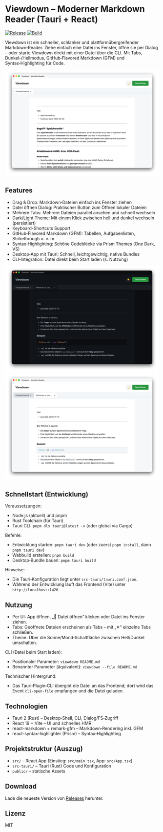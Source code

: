 # Viewdown – Moderner Markdown Reader (Tauri + React)

[![Release](https://github.com/Scharxi/viewdown/actions/workflows/release.yml/badge.svg)](https://github.com/Scharxi/viewdown/actions/workflows/release.yml)
[![Build](https://github.com/Scharxi/viewdown/actions/workflows/build.yml/badge.svg)](https://github.com/Scharxi/viewdown/actions/workflows/build.yml)

Viewdown ist ein schneller, schlanker und plattformübergreifender Markdown‑Reader. Ziehe einfach eine Datei ins Fenster, öffne sie per Dialog – oder starte Viewdown direkt mit einer Datei über die CLI. Mit Tabs, Dunkel-/Hellmodus, GitHub‑Flavored Markdown (GFM) und Syntax‑Highlighting für Code.

![Xnip2025-10-16_07-39-02.jpg](screenshots/Xnip2025-10-16_07-39-02.jpg)

## Features
- Drag & Drop: Markdown‑Dateien einfach ins Fenster ziehen
- Datei öffnen Dialog: Praktischer Button zum Öffnen lokaler Dateien
- Mehrere Tabs: Mehrere Dateien parallel ansehen und schnell wechseln
- Dark/Light Theme: Mit einem Klick zwischen hell und dunkel wechseln (persistiert)
- Keyboard-Shortcuts Support
- GitHub‑Flavored Markdown (GFM): Tabellen, Aufgabenlisten, Strikethrough u. v. m.
- Syntax‑Highlighting: Schöne Codeblöcke via Prism Themes (One Dark, VS)
- Desktop‑App mit Tauri: Schnell, leichtgewichtig, native Bundles
- CLI‑Integration: Datei direkt beim Start laden (s. Nutzung)

![Xnip2025-10-16_07-41-48.jpg](screenshots/Xnip2025-10-16_07-41-48.jpg)
![Xnip2025-10-16_07-42-03.jpg](screenshots/Xnip2025-10-16_07-42-03.jpg)

## Schnellstart (Entwicklung)
Voraussetzungen:
- Node.js (aktuell) und pnpm
- Rust Toolchain (für Tauri)
- Tauri CLI: `pnpm dlx tauri@latest -v` (oder global via Cargo)

Befehle:
- Entwicklung starten: `pnpm tauri dev` (oder zuerst `pnpm install`, dann `pnpm tauri dev`)
- Webbuild erstellen: `pnpm build`
- Desktop‑Bundle bauen: `pnpm tauri build`

Hinweise:
- Die Tauri‑Konfiguration liegt unter `src-tauri/tauri.conf.json`.
- Während der Entwicklung läuft das Frontend (Vite) unter `http://localhost:1420`.


## Nutzung
- Per UI: App öffnen, „📄 Datei öffnen“ klicken oder Datei ins Fenster ziehen.
- Tabs: Geöffnete Dateien erscheinen als Tabs – mit „✕“ einzelne Tabs schließen.
- Theme: Über die Sonne/Mond‑Schaltfläche zwischen Hell/Dunkel umschalten.

CLI (Datei beim Start laden):
- Positionaler Parameter: `viewdown README.md`
- Benannter Parameter (äquivalent): `viewdown --file README.md`

Technischer Hintergrund:
- Das Tauri‑Plugin‑CLI übergibt die Datei an das Frontend; dort wird das Event `cli-open-file` empfangen und die Datei geladen.


## Technologien
- Tauri 2 (Rust) – Desktop‑Shell, CLI, Dialog/FS‑Zugriff
- React 19 + Vite – UI und schnelles HMR
- react-markdown + remark-gfm – Markdown‑Rendering inkl. GFM
- react-syntax-highlighter (Prism) – Syntax‑Highlighting


## Projektstruktur (Auszug)
- `src/` – React App (Einstieg: `src/main.tsx`, App: `src/App.tsx`)
- `src-tauri/` – Tauri (Rust) Code und Konfiguration
- `public/` – statische Assets

## Download

Lade die neueste Version von [Releases](https://github.com/Scharxi/viewdown/releases/latest) herunter.

## Lizenz
MIT
